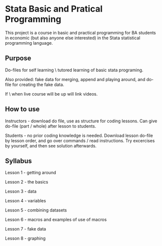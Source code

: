 # Stata Basic and Pratical Programming
This project is a course in basic and practical programming for BA students in economic (but also anyone else interested) in the Stata statistical programming language.

## Purpose
Do-files for self learning \ tutored learning of basic stata programing. 

Also provided: fake data for merging, append and playing around, and do-file for creating the fake data. 

If \ when live course will be up will link videos. 

## How to use
Instructors - download do file, use as structure for coding lessons. Can give do-file (part / whole) after lesson to students.

Students - no prior coding knowledge is needed. Download lesson do-file by lesson order, and go over commands / read instructions. Try excercises by yourself, and then see solution afterwards.

## Syllabus
Lesson 1 - getting around

Lesson 2 - the basics

Lesson 3 - data

Lesson 4 - variables

Lesson 5 - combining datasets

Lesson 6 - macros and examples of use of macros

Lesson 7 - fake data

Lesson 8 - graphing
